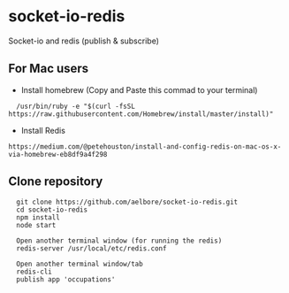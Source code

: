 # socket-io-redis
Socket-io and redis (publish &amp; subscribe)

## For Mac users
* Install homebrew (Copy and Paste this commad to your terminal)
```
  /usr/bin/ruby -e "$(curl -fsSL https://raw.githubusercontent.com/Homebrew/install/master/install)"
```
* Install Redis
```
https://medium.com/@petehouston/install-and-config-redis-on-mac-os-x-via-homebrew-eb8df9a4f298
```

## Clone repository
```
  git clone https://github.com/aelbore/socket-io-redis.git
  cd socket-io-redis
  npm install
  node start
  
  Open another terminal window (for running the redis)
  redis-server /usr/local/etc/redis.conf
  
  Open another terminal window/tab
  redis-cli
  publish app 'occupations' 
```
